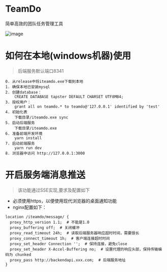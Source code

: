 # TeamDo
简单高效的团队任务管理工具

![image](https://user-images.githubusercontent.com/7345689/192682303-7184742b-794a-4dfe-b649-5328bf5a63b9.png)

# 如何在本地(windows机器)使用
> 后端服务默认端口8341
```
0. 从release中将iteamdo.exe下载到本地
1. 确保本地已安装mysql
2. 创建database：
    CREATE DATABASE tapster DEFAULT CHARSET UTF8MB4;
3. 授权用户：
    grant all on teamdo.* to teamdo@'127.0.0.1' identified by 'test'
4. 初始化表
    下载目录/iteamdo.exe sync
5. 启动后端服务
    下载目录/iteamdo.exe
6. 准备前端开发环境
    yarn install
7. 启动前端服务
    yarn run dev
8. 浏览器中访问 http://127.0.0.1:3000
```

# 开启服务端消息推送
> 该功能通过SSE实现,要求及配置如下
- 必须使用https，以便使用现代浏览器的桌面通知功能
- nginx配置如下：
```
location /iteamdo/message/ {
  proxy_http_version 1.1;  # 不能是1.0
  proxy_buffering off;  # 关闭缓冲
  proxy_read_timeout 24h;  # 读取后端服务器响应超时时间，需要很长
  proxy_connect_timeout 1h;  # 客户端连接超时时间
  proxy_set_header Connection '';  # 保持连接，避免close
  proxy_set_header X-Accel-Buffering no;  # 设置代理的响应头部，保持传输编码为 chunked
  proxy_pass http://backendapi.xxx.com;  # 后端服务地址
}
```